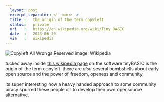 ```yaml
---
  layout: post
  excerpt_separator: <!--more-->
  title :   the origin of the term copyleft
  status:   private
  uri   :   https://en.wikipedia.org/wiki/Tiny_BASIC
  date  :   2023-06-30
  via   :   wikipedia
---
```


![Copyleft All Wrongs Reserved](https://upload.wikimedia.org/wikipedia/commons/5/5c/Copyleft_All_Wrongs_Reserved.png)
image: Wikipedia

tucked away inside [this wikipedia page](https://en.wikipedia.org/wiki/Tiny_BASIC) on the software tinyBASIC is the origin of the term copyleft. there are *also* several bombshells about early open source and the power of freedom, openess and community. 

its super interesting how a heavy handed approach to some community piracy spurred these people on to develop their own opensource alternative.

